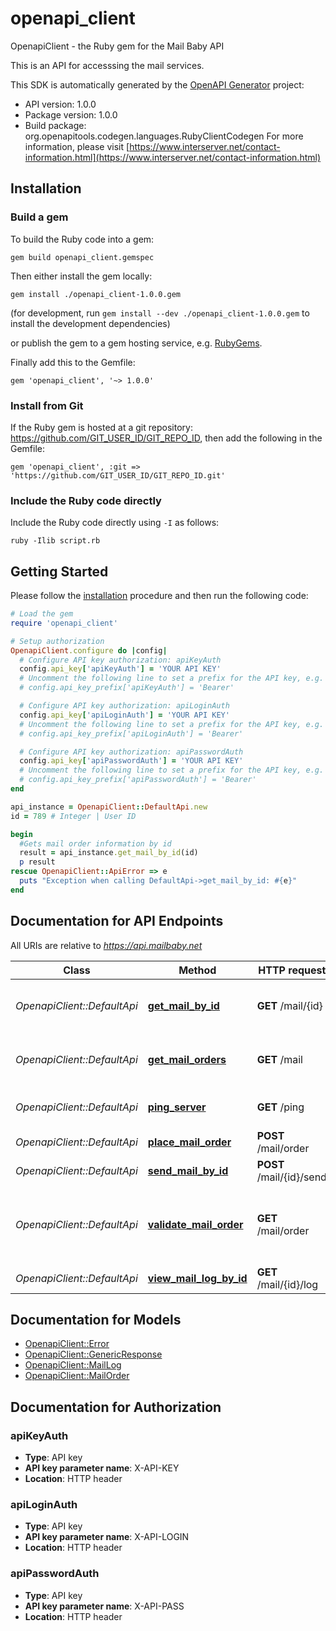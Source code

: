 # openapi_client

OpenapiClient - the Ruby gem for the Mail Baby API

This is an API for accesssing the mail services.

This SDK is automatically generated by the [OpenAPI Generator](https://openapi-generator.tech) project:

- API version: 1.0.0
- Package version: 1.0.0
- Build package: org.openapitools.codegen.languages.RubyClientCodegen
For more information, please visit [https://www.interserver.net/contact-information.html](https://www.interserver.net/contact-information.html)

## Installation

### Build a gem

To build the Ruby code into a gem:

```shell
gem build openapi_client.gemspec
```

Then either install the gem locally:

```shell
gem install ./openapi_client-1.0.0.gem
```

(for development, run `gem install --dev ./openapi_client-1.0.0.gem` to install the development dependencies)

or publish the gem to a gem hosting service, e.g. [RubyGems](https://rubygems.org/).

Finally add this to the Gemfile:

    gem 'openapi_client', '~> 1.0.0'

### Install from Git

If the Ruby gem is hosted at a git repository: https://github.com/GIT_USER_ID/GIT_REPO_ID, then add the following in the Gemfile:

    gem 'openapi_client', :git => 'https://github.com/GIT_USER_ID/GIT_REPO_ID.git'

### Include the Ruby code directly

Include the Ruby code directly using `-I` as follows:

```shell
ruby -Ilib script.rb
```

## Getting Started

Please follow the [installation](#installation) procedure and then run the following code:

```ruby
# Load the gem
require 'openapi_client'

# Setup authorization
OpenapiClient.configure do |config|
  # Configure API key authorization: apiKeyAuth
  config.api_key['apiKeyAuth'] = 'YOUR API KEY'
  # Uncomment the following line to set a prefix for the API key, e.g. 'Bearer' (defaults to nil)
  # config.api_key_prefix['apiKeyAuth'] = 'Bearer'

  # Configure API key authorization: apiLoginAuth
  config.api_key['apiLoginAuth'] = 'YOUR API KEY'
  # Uncomment the following line to set a prefix for the API key, e.g. 'Bearer' (defaults to nil)
  # config.api_key_prefix['apiLoginAuth'] = 'Bearer'

  # Configure API key authorization: apiPasswordAuth
  config.api_key['apiPasswordAuth'] = 'YOUR API KEY'
  # Uncomment the following line to set a prefix for the API key, e.g. 'Bearer' (defaults to nil)
  # config.api_key_prefix['apiPasswordAuth'] = 'Bearer'
end

api_instance = OpenapiClient::DefaultApi.new
id = 789 # Integer | User ID

begin
  #Gets mail order information by id
  result = api_instance.get_mail_by_id(id)
  p result
rescue OpenapiClient::ApiError => e
  puts "Exception when calling DefaultApi->get_mail_by_id: #{e}"
end

```

## Documentation for API Endpoints

All URIs are relative to *https://api.mailbaby.net*

Class | Method | HTTP request | Description
------------ | ------------- | ------------- | -------------
*OpenapiClient::DefaultApi* | [**get_mail_by_id**](docs/DefaultApi.md#get_mail_by_id) | **GET** /mail/{id} | Gets mail order information by id
*OpenapiClient::DefaultApi* | [**get_mail_orders**](docs/DefaultApi.md#get_mail_orders) | **GET** /mail | displays a list of mail service orders
*OpenapiClient::DefaultApi* | [**ping_server**](docs/DefaultApi.md#ping_server) | **GET** /ping | Checks if the server is running
*OpenapiClient::DefaultApi* | [**place_mail_order**](docs/DefaultApi.md#place_mail_order) | **POST** /mail/order | places a mail order
*OpenapiClient::DefaultApi* | [**send_mail_by_id**](docs/DefaultApi.md#send_mail_by_id) | **POST** /mail/{id}/send | Sends an Email
*OpenapiClient::DefaultApi* | [**validate_mail_order**](docs/DefaultApi.md#validate_mail_order) | **GET** /mail/order | validatess order details before placing an order
*OpenapiClient::DefaultApi* | [**view_mail_log_by_id**](docs/DefaultApi.md#view_mail_log_by_id) | **GET** /mail/{id}/log | displays the mail log


## Documentation for Models

 - [OpenapiClient::Error](docs/Error.md)
 - [OpenapiClient::GenericResponse](docs/GenericResponse.md)
 - [OpenapiClient::MailLog](docs/MailLog.md)
 - [OpenapiClient::MailOrder](docs/MailOrder.md)


## Documentation for Authorization


### apiKeyAuth


- **Type**: API key
- **API key parameter name**: X-API-KEY
- **Location**: HTTP header

### apiLoginAuth


- **Type**: API key
- **API key parameter name**: X-API-LOGIN
- **Location**: HTTP header

### apiPasswordAuth


- **Type**: API key
- **API key parameter name**: X-API-PASS
- **Location**: HTTP header

